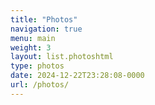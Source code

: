 ```yaml
---
title: "Photos"
navigation: true
menu: main
weight: 3
layout: list.photoshtml
type: photos
date: 2024-12-22T23:28:08-0000
url: /photos/
---
```


